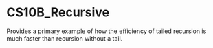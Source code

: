 # CS10B_Recursive
Provides a primary example of how the efficiency of tailed recursion is much faster than recursion without a tail.
